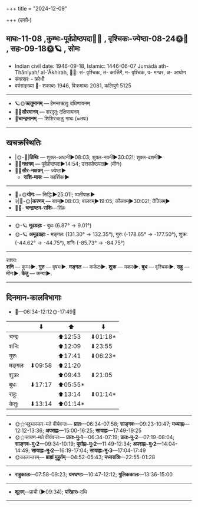 +++
title = "2024-12-09"

+++
(उकौ॰)
## माघः-11-08  ,कुम्भः-पूर्वप्रोष्ठपदा🌛🌌  ,  वृश्चिकः-ज्येष्ठा-08-24🌞🌌  ,  सहः-09-18🌞🪐  , सोमः
- Indian civil date: 1946-09-18, Islamic: 1446-06-07 Jumādā ath-Thāniyah/ al-ʾĀkhirah, 🌌🌞: सं- वृश्चिकः, तं- कार्त्तिगै, म- वृश्चिकं, प- मग्घर, अ- आघोण
- संवत्सरः - क्रोधी
- वर्षसङ्ख्या 🌛- शकाब्दः 1946, विक्रमाब्दः 2081, कलियुगे 5125
___________________
- 🪐🌞**ऋतुमानम्** — हेमन्तऋतुः दक्षिणायनम्
- 🌌🌞**सौरमानम्** — शरदृतुः दक्षिणायनम्
- 🌛**चान्द्रमानम्** — शिशिरऋतुः माघः (≈तपः)
___________________


## खचक्रस्थितिः
- |🌞-🌛|**तिथिः** — शुक्ल-अष्टमी►08:03; शुक्ल-नवमी►30:02!; शुक्ल-दशमी►  
- 🌌🌛**नक्षत्रम्** — पूर्वप्रोष्ठपदा►14:54; उत्तरप्रोष्ठपदा► (मीनः)  
- 🌌🌞**सौर-नक्षत्रम्** — ज्येष्ठा►  
  - **राशि-मासः** — कार्त्तिकः► 
___________________
- 🌛+🌞**योगः** — सिद्धिः►25:01!; व्यतीपातः►  
- २|🌛-🌞|**करणम्** — बवम्►08:03; बालवम्►19:05; कौलवम्►30:02!; तैतिलम्►  
- 🌌🌛- **चन्द्राष्टम-राशिः**—सिंहः  
___________________
- 🌞-🪐 **मूढग्रहाः** - बुधः (6.87° → 9.01°)
- 🌞-🪐 **अमूढग्रहाः** - मङ्गलः (131.30° → 132.35°), गुरुः (-178.65° → -177.50°), शुक्रः (-44.62° → -44.75°), शनिः (-85.73° → -84.75°)
___________________
राशयः  
**शनि** — कुम्भः►. **गुरु** — वृषभः►. **मङ्गल** — कर्कटः►. **शुक्र** — मकरः►. **बुध** — वृश्चिकः►. **राहु** — मीनः►. **केतु** — कन्या►. 
___________________


## दिनमान-कालविभागाः
- 🌅—06:34-12:12🌞-17:49🌇  

|      |⬇     |⬆     |⬇     |
|------|-----|-----|------|
|चन्द्रः|     |⬆12:53 |⬇01:18*|
|शनिः   |     |⬆12:09 |⬇23:55 |
|गुरुः  |     |⬆17:41 |⬇06:23*|
|मङ्गलः |⬇09:58 |⬆21:20 |     |
|शुक्रः |     |⬆09:43 |⬇21:05 |
|बुधः   |⬇17:17 |⬆05:55*|     |
|राहुः  |     |⬆13:14 |⬇01:14*|
|केतुः  |⬇13:14 |⬆01:14*|     |
___________________
- 🌞⚝भट्टभास्कर-मते वीर्यवन्तः— **प्रातः**—06:34-07:58; **साङ्गवः**—09:23-10:47; **मध्याह्नः**—12:12-13:36; **अपराह्णः**—15:00-16:25; **सायाह्नः**—17:49-19:25  
- 🌞⚝सायण-मते वीर्यवन्तः— **प्रातः-मु॰1**—06:34-07:19; **प्रातः-मु॰2**—07:19-08:04; **साङ्गवः-मु॰2**—09:34-10:19; **पूर्वाह्णः-मु॰2**—11:49-12:34; **अपराह्णः-मु॰2**—14:04-14:49; **सायाह्नः-मु॰2**—16:19-17:04; **सायाह्नः-मु॰3**—17:04-17:49  
- 🌞कालान्तरम्— **ब्राह्मं मुहूर्तम्**—04:52-05:43; **मध्यरात्रिः**—22:55-01:28  
___________________
- **राहुकालः**—07:58-09:23; **यमघण्टः**—10:47-12:12; **गुलिककालः**—13:36-15:00  
___________________
- **शूलम्**—प्राची (►09:34); **परिहारः**–दधि  
___________________
